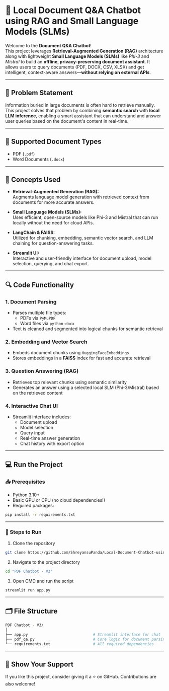 # 📄 Local Document Q&A Chatbot using RAG and Small Language Models (SLMs)

Welcome to the **Document Q&A Chatbot**!  
This project leverages **Retrieval-Augmented Generation (RAG)** architecture along with lightweight **Small Language Models (SLMs)** like *Phi-3* and *Mistral* to build an **offline, privacy-preserving document assistant**. It allows users to query documents (PDF, DOCX, CSV, XLSX) and get intelligent, context-aware answers—**without relying on external APIs**.

---

## 🎯 Problem Statement

Information buried in large documents is often hard to retrieve manually. This project solves that problem by combining **semantic search** with **local LLM inference**, enabling a smart assistant that can understand and answer user queries based on the document's content in real-time.

---

## 📂 Supported Document Types

- PDF (`.pdf`)
- Word Documents (`.docx`)
  
---

## 🚀 Concepts Used

- **Retrieval-Augmented Generation (RAG):**  
  Augments language model generation with retrieved context from documents for more accurate answers.

- **Small Language Models (SLMs):**  
  Uses efficient, open-source models like Phi-3 and Mistral that can run locally without the need for cloud APIs.

- **LangChain & FAISS:**  
  Utilized for chunking, embedding, semantic vector search, and LLM chaining for question-answering tasks.

- **Streamlit UI:**  
  Interactive and user-friendly interface for document upload, model selection, querying, and chat export.

---

## 🔍 Code Functionality

### 1. **Document Parsing**
- Parses multiple file types:
  - PDFs via `PyMuPDF`
  - Word files via `python-docx`
- Text is cleaned and segmented into logical chunks for semantic retrieval

### 2. **Embedding and Vector Search**
- Embeds document chunks using `HuggingFaceEmbeddings`
- Stores embeddings in a **FAISS** index for fast and accurate retrieval

### 3. **Question Answering (RAG)**
- Retrieves top relevant chunks using semantic similarity
- Generates an answer using a selected local SLM (Phi-3/Mistral) based on the retrieved content

### 4. **Interactive Chat UI**
- Streamlit interface includes:
  - Document upload
  - Model selection
  - Query input
  - Real-time answer generation
  - Chat history with export option

---

## 💻 Run the Project

### 📥 Prerequisites

- Python 3.10+
- Basic GPU or CPU (no cloud dependencies!)
- Required packages:

```bash
pip install -r requirements.txt
```
---

### 📌 Steps to Run
1. Clone the repository
```bash
git clone https://github.com/ShreyansuPanda/Local-Document-Chatbot-using-RAG-and-SLMs.git
```
2. Navigate to the project directory
```bash
cd "PDF Chatbot - V3"
```
3. Open CMD and run the script
```bash
streamlit run app.py
```
---

## 🗂️ File Structure
```sh
PDF Chatbot - V3/
│
├── app.py                             # Streamlit interface for chat
├── pdf_qa.py                          # Core logic for document parsing, retrieval, and generation
└── requirements.txt                   # All required dependencies
```
--- 
## 🌟 Show Your Support
If you like this project, consider giving it a ⭐ on GitHub. Contributions are also welcome!
